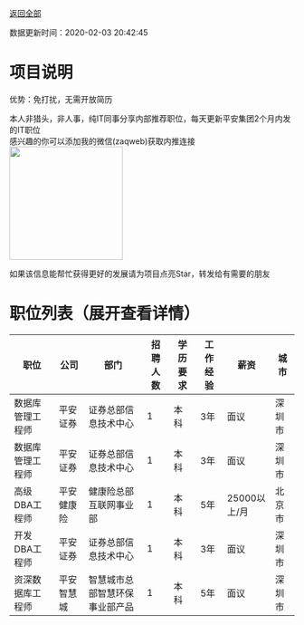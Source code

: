 [返回全部](https://github.com/zaqweb/PA-IT-JOBS/)

数据更新时间：2020-02-03 20:42:45
# 项目说明

优势：免打扰，无需开放简历

本人非猎头，非人事，纯IT同事分享内部推荐职位，每天更新平安集团2个月内发的IT职位  
感兴趣的你可以添加我的微信(zaqweb)获取内推连接  
<img src="https://github.com/zaqweb/PA-IT-JOBS/blob/master/WechatICode.jpeg"  height="200" width="200">

如果该信息能帮忙获得更好的发展请为项目点亮Star，转发给有需要的朋友
# 职位列表（展开查看详情）

|职位|公司|部门|招聘人数|学历要求|工作经验|薪资|城市|
|---|---|---|---|---|---|---|---|
|数据库管理工程师|平安证券|证券总部信息技术中心|1|本科|3年|面议|深圳市|
|数据库管理工程师|平安证券|证券总部信息技术中心|1|本科|3年|面议|深圳市|
|高级DBA工程师|平安健康险|健康险总部互联网事业部|1|本科|5年|25000以上/月|北京市|
|开发DBA工程师|平安证券|证券总部信息技术中心|1|本科|3年|面议|深圳市|
|资深数据库工程师|平安智慧城|智慧城市总部智慧环保事业部产品|1|本科|5年|面议|深圳市|




